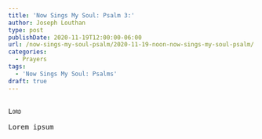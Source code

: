 ```yaml
---
title: 'Now Sings My Soul: Psalm 3:'
author: Joseph Louthan
type: post
publishDate: 2020-11-19T12:00:00-06:00
url: /now-sings-my-soul-psalm/2020-11-19-noon-now-sings-my-soul-psalm/
categories:
  - Prayers
tags:
  - 'Now Sings My Soul: Psalms'
draft: true
---
```


<pre>
<div style="font-variant: small-caps;">
Lord
</div>
Lorem ipsum
</pre>
